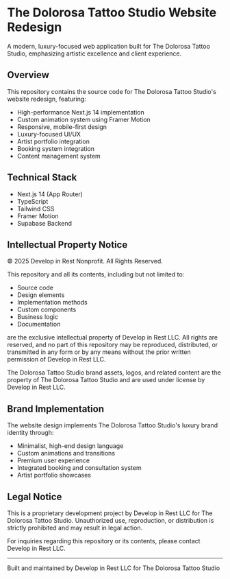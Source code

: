 # The Dolorosa Tattoo Studio Website Redesign

A modern, luxury-focused web application built for The Dolorosa Tattoo Studio, emphasizing artistic excellence and client experience.

## Overview

This repository contains the source code for The Dolorosa Tattoo Studio's website redesign, featuring:

- High-performance Next.js 14 implementation
- Custom animation system using Framer Motion
- Responsive, mobile-first design
- Luxury-focused UI/UX
- Artist portfolio integration
- Booking system integration
- Content management system

## Technical Stack

- Next.js 14 (App Router)
- TypeScript
- Tailwind CSS
- Framer Motion
- Supabase Backend

## Intellectual Property Notice

© 2025 Develop in Rest Nonprofit. All Rights Reserved.

This repository and all its contents, including but not limited to:
- Source code
- Design elements
- Implementation methods
- Custom components
- Business logic
- Documentation

are the exclusive intellectual property of Develop in Rest LLC. All rights are reserved, and no part of this repository may be reproduced, distributed, or transmitted in any form or by any means without the prior written permission of Develop in Rest LLC.

The Dolorosa Tattoo Studio brand assets, logos, and related content are the property of The Dolorosa Tattoo Studio and are used under license by Develop in Rest LLC.

## Brand Implementation

The website design implements The Dolorosa Tattoo Studio's luxury brand identity through:
- Minimalist, high-end design language
- Custom animations and transitions
- Premium user experience
- Integrated booking and consultation system
- Artist portfolio showcases

## Legal Notice

This is a proprietary development project by Develop in Rest LLC for The Dolorosa Tattoo Studio. Unauthorized use, reproduction, or distribution is strictly prohibited and may result in legal action.

For inquiries regarding this repository or its contents, please contact Develop in Rest LLC.

---

Built and maintained by Develop in Rest LLC for The Dolorosa Tattoo Studio
